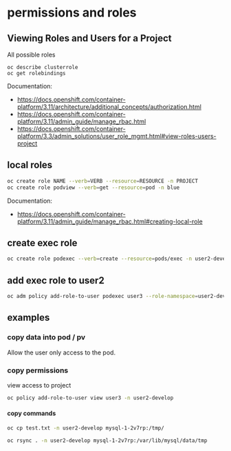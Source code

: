 # permissions and roles

## Viewing Roles and Users for a Project

All possible roles

```
oc describe clusterrole
oc get rolebindings
```

Documentation:

* <https://docs.openshift.com/container-platform/3.11/architecture/additional_concepts/authorization.html>
* <https://docs.openshift.com/container-platform/3.11/admin_guide/manage_rbac.html>
* <https://docs.openshift.com/container-platform/3.3/admin_solutions/user_role_mgmt.html#view-roles-users-project>

## local roles

```bash
oc create role NAME --verb=VERB --resource=RESOURCE -n PROJECT
oc create role podview --verb=get --resource=pod -n blue
```

Documentation:

* <https://docs.openshift.com/container-platform/3.11/admin_guide/manage_rbac.html#creating-local-role>

## create exec role

```bash
oc create role podexec --verb=create --resource=pods/exec -n user2-develop
```

## add exec role to user2

```bash
oc adm policy add-role-to-user podexec user3 --role-namespace=user2-develop -n user2-develop
```

## examples

### copy data into pod / pv

Allow the user only access to the pod.

### copy permissions

view access to project

```bash
oc policy add-role-to-user view user3 -n user2-develop
```

#### copy commands

```bash
oc cp test.txt -n user2-develop mysql-1-2v7rp:/tmp/

oc rsync . -n user2-develop mysql-1-2v7rp:/var/lib/mysql/data/tmp
```

